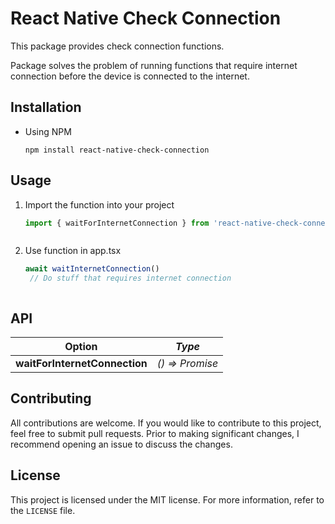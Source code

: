 # React Native Check Connection

This package provides check connection functions.

Package solves the problem of running functions that require internet connection before the device is connected to the internet.

## Installation

- Using NPM

   ```shell
  npm install react-native-check-connection
   ```

## Usage

1. Import the function into your project
   ```ts
   import { waitForInternetConnection } from 'react-native-check-connection'
   ```
   ```
2. Use function in app.tsx
   ```ts
   await waitInternetConnection()
    // Do stuff that requires internet connection
    ```
   ```

## API

| Option                        | *Type*                |
|-------------------------------|-----------------------|
| **waitForInternetConnection** | *() => Promise<void>* |

## Contributing

All contributions are welcome.
If you would like to contribute to this project, feel free to submit pull requests.
Prior to making significant changes, I recommend opening an issue to discuss the changes.

## License

This project is licensed under the MIT license. For more information, refer to the `LICENSE` file.
